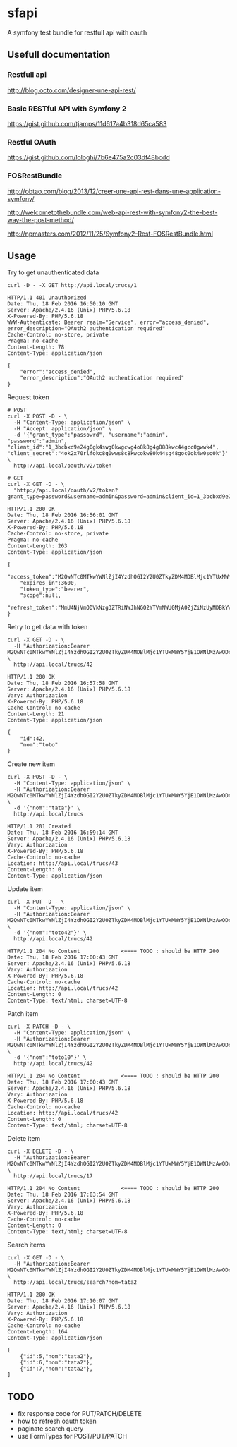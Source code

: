# sfapi

A symfony test bundle for restfull api with oauth

## Usefull documentation

### Restfull api

http://blog.octo.com/designer-une-api-rest/

### Basic RESTful API with Symfony 2

https://gist.github.com/tjamps/11d617a4b318d65ca583

### Restful OAuth

https://gist.github.com/lologhi/7b6e475a2c03df48bcdd

### FOSRestBundle

http://obtao.com/blog/2013/12/creer-une-api-rest-dans-une-application-symfony/

http://welcometothebundle.com/web-api-rest-with-symfony2-the-best-way-the-post-method/

http://npmasters.com/2012/11/25/Symfony2-Rest-FOSRestBundle.html

## Usage

Try to get unauthenticated data

```
curl -D - -X GET http://api.local/trucs/1

HTTP/1.1 401 Unauthorized
Date: Thu, 18 Feb 2016 16:50:10 GMT
Server: Apache/2.4.16 (Unix) PHP/5.6.18
X-Powered-By: PHP/5.6.18
WWW-Authenticate: Bearer realm="Service", error="access_denied", error_description="OAuth2 authentication required"
Cache-Control: no-store, private
Pragma: no-cache
Content-Length: 78
Content-Type: application/json

{
    "error":"access_denied",
    "error_description":"OAuth2 authentication required"
}
```

Request token 

```
# POST
curl -X POST -D - \
  -H "Content-Type: application/json" \
  -H "Accept: application/json" \
  -d '{"grant_type":"passowrd", "username":"admin", "password":"admin", "client_id":"1_3bcbxd9e24g0gk4swg0kwgcwg4o8k8g4g888kwc44gcc0gwwk4", "client_secret":"4ok2x70rlfokc8g0wws8c8kwcokw80k44sg48goc0ok4w0so0k"}' \
  http://api.local/oauth/v2/token

# GET
curl -X GET -D - \
  "http://api.local/oauth/v2/token?grant_type=password&username=admin&password=admin&client_id=1_3bcbxd9e24g0gk4swg0kwgcwg4o8k8g4g888kwc44gcc0gwwk4&client_secret=4ok2x70rlfokc8g0wws8c8kwcokw80k44sg48goc0ok4w0so0k"

HTTP/1.1 200 OK
Date: Thu, 18 Feb 2016 16:56:01 GMT
Server: Apache/2.4.16 (Unix) PHP/5.6.18
X-Powered-By: PHP/5.6.18
Cache-Control: no-store, private
Pragma: no-cache
Content-Length: 263
Content-Type: application/json

{
    "access_token":"M2QwNTc0MTkwYWNlZjI4YzdhOGI2Y2U0ZTkyZDM4MDBlMjc1YTUxMWY5YjE1OWNlMzAwODc4ZTVjZGI4ZGY3Yg",
    "expires_in":3600,
    "token_type":"bearer",
    "scope":null,
    "refresh_token":"MmU4NjVmODVkNzg3ZTRiNWJhNGQ2YTVmNWU0MjA0ZjZiNzUyMDBkYWI4ZjdmM2Y5YTI5MTE0YzUyZGM4NWM0Zg"
}
```

Retry to get data with token

```
curl -X GET -D - \
  -H "Authorization:Bearer M2QwNTc0MTkwYWNlZjI4YzdhOGI2Y2U0ZTkyZDM4MDBlMjc1YTUxMWY5YjE1OWNlMzAwODc4ZTVjZGI4ZGY3Yg" \
  http://api.local/trucs/42

HTTP/1.1 200 OK
Date: Thu, 18 Feb 2016 16:57:58 GMT
Server: Apache/2.4.16 (Unix) PHP/5.6.18
Vary: Authorization
X-Powered-By: PHP/5.6.18
Cache-Control: no-cache
Content-Length: 21
Content-Type: application/json

{
    "id":42,
    "nom":"toto"
}
```

Create new item

```
curl -X POST -D - \
  -H "Content-Type: application/json" \
  -H "Authorization:Bearer M2QwNTc0MTkwYWNlZjI4YzdhOGI2Y2U0ZTkyZDM4MDBlMjc1YTUxMWY5YjE1OWNlMzAwODc4ZTVjZGI4ZGY3Yg" \
  -d '{"nom":"tata"}' \
  http://api.local/trucs

HTTP/1.1 201 Created
Date: Thu, 18 Feb 2016 16:59:14 GMT
Server: Apache/2.4.16 (Unix) PHP/5.6.18
Vary: Authorization
X-Powered-By: PHP/5.6.18
Cache-Control: no-cache
Location: http://api.local/trucs/43
Content-Length: 0
Content-Type: application/json
```

Update item

```
curl -X PUT -D - \
  -H "Content-Type: application/json" \
  -H "Authorization:Bearer M2QwNTc0MTkwYWNlZjI4YzdhOGI2Y2U0ZTkyZDM4MDBlMjc1YTUxMWY5YjE1OWNlMzAwODc4ZTVjZGI4ZGY3Yg" \
  -d '{"nom":"toto42"}' \
  http://api.local/trucs/42

HTTP/1.1 204 No Content             <==== TODO : should be HTTP 200
Date: Thu, 18 Feb 2016 17:00:43 GMT
Server: Apache/2.4.16 (Unix) PHP/5.6.18
Vary: Authorization
X-Powered-By: PHP/5.6.18
Cache-Control: no-cache
Location: http://api.local/trucs/42
Content-Length: 0
Content-Type: text/html; charset=UTF-8
```

Patch item

```
curl -X PATCH -D - \
  -H "Content-Type: application/json" \
  -H "Authorization:Bearer M2QwNTc0MTkwYWNlZjI4YzdhOGI2Y2U0ZTkyZDM4MDBlMjc1YTUxMWY5YjE1OWNlMzAwODc4ZTVjZGI4ZGY3Yg" \
  -d '{"nom":"toto10"}' \
  http://api.local/trucs/42

HTTP/1.1 204 No Content             <==== TODO : should be HTTP 200
Date: Thu, 18 Feb 2016 17:00:43 GMT
Server: Apache/2.4.16 (Unix) PHP/5.6.18
Vary: Authorization
X-Powered-By: PHP/5.6.18
Cache-Control: no-cache
Location: http://api.local/trucs/42
Content-Length: 0
Content-Type: text/html; charset=UTF-8
```

Delete item

```
curl -X DELETE -D - \
  -H "Authorization:Bearer M2QwNTc0MTkwYWNlZjI4YzdhOGI2Y2U0ZTkyZDM4MDBlMjc1YTUxMWY5YjE1OWNlMzAwODc4ZTVjZGI4ZGY3Yg" \
  http://api.local/trucs/17

HTTP/1.1 204 No Content             <==== TODO : should be HTTP 200
Date: Thu, 18 Feb 2016 17:03:54 GMT
Server: Apache/2.4.16 (Unix) PHP/5.6.18
Vary: Authorization
X-Powered-By: PHP/5.6.18
Cache-Control: no-cache
Content-Length: 0
Content-Type: text/html; charset=UTF-8
```

Search items

```
curl -X GET -D - \
  -H "Authorization:Bearer M2QwNTc0MTkwYWNlZjI4YzdhOGI2Y2U0ZTkyZDM4MDBlMjc1YTUxMWY5YjE1OWNlMzAwODc4ZTVjZGI4ZGY3Yg" \
  http://api.local/trucs/search?nom=tata2

HTTP/1.1 200 OK
Date: Thu, 18 Feb 2016 17:10:07 GMT
Server: Apache/2.4.16 (Unix) PHP/5.6.18
Vary: Authorization
X-Powered-By: PHP/5.6.18
Cache-Control: no-cache
Content-Length: 164
Content-Type: application/json

[
    {"id":5,"nom":"tata2"},
    {"id":6,"nom":"tata2"},
    {"id":7,"nom":"tata2"},
]
```

## TODO

- fix response code for PUT/PATCH/DELETE
- how to refresh oauth token
- paginate search query
- use FormTypes for POST/PUT/PATCH